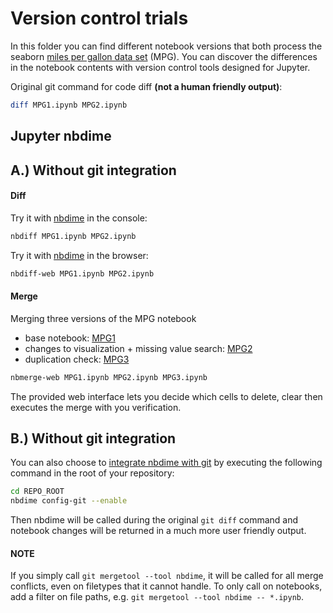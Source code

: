 # Version control trials

In this folder you can find different notebook versions that both process the seaborn [miles per gallon data set](https://seaborn.pydata.org/examples/scatter_bubbles.html) (MPG). You can discover the differences in the notebook contents with version control tools designed for Jupyter.



Original git command for code diff **(not a human friendly output)**:

```bash
diff MPG1.ipynb MPG2.ipynb
```

## Jupyter nbdime

## A.) Without git integration

#### Diff

Try it with [nbdime](https://github.com/jupyter/nbdime) in the console:

```bash
nbdiff MPG1.ipynb MPG2.ipynb
```

Try it with [nbdime](https://github.com/jupyter/nbdime) in the browser:

```bash
nbdiff-web MPG1.ipynb MPG2.ipynb
```

#### Merge

Merging three versions of the MPG notebook

- base notebook: [MPG1](MPG1.ipynb)
- changes to visualization + missing value search: [MPG2](MPG2.ipynb)
- duplication check: [MPG3](MPG3.ipynb)

```bash
nbmerge-web MPG1.ipynb MPG2.ipynb MPG3.ipynb
```

The provided web interface lets you decide which cells to delete, clear then executes the merge with you verification.

## B.) Without git integration

You can also choose to [integrate nbdime with git](https://nbdime.readthedocs.io/en/latest/vcs.html#git-integration) by executing the following command in the root of your repository:

```bash
cd REPO_ROOT
nbdime config-git --enable
```

Then nbdime will be called during the original `git diff` command and notebook changes will be returned in a much more user friendly output.

#### NOTE

If you simply call `git mergetool --tool nbdime`, it will be called for all merge conflicts, even on filetypes that it cannot handle. To only call on notebooks, add a filter on file paths, e.g. `git mergetool --tool nbdime -- *.ipynb`. 
